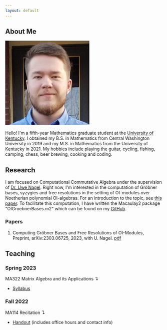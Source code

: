 ```yaml
---
layout: default
---
```


## About Me

<img class="profile-picture" src="/files/profile.png">

Hello! I'm a fifth-year Mathematics graduate student at the [University of Kentucky](https://math.as.uky.edu/). I obtained my B.S. in Mathematics from Central Washington University in 2019 and my M.S. in Mathematics from the University of Kentucky in 2021. My hobbies include playing the guitar, cycling, fishing, camping, chess, beer brewing, cooking and coding.

## Research

I am focused on Computational Commutative Algebra under the supervision of [Dr. Uwe Nagel](http://www.ms.uky.edu/~uwenagel/). Right now, I'm interested in the computation of Gröbner bases, syzygies and free resolutions in the setting of OI-modules over Noetherian polynomial OI-algebras. For an introduction to the topic, see [this paper](https://arxiv.org/abs/1710.09247). To facilitate this computation, I have written the Macaulay2 package "OIGroebnerBases.m2" which can be found on my [GitHub](https://github.com/morrowmh/OIGroebnerBases).

### Papers
1. Computing Gröbner Bases and Free Resolutions of OI-Modules, Preprint, arXiv:2303.06725, 2023, with U. Nagel. [pdf](https://arxiv.org/pdf/2303.06725.pdf)

## Teaching

### Spring 2023
MA322 Matrix Algebra and its Applications ↴
- [Syllabus](https://michaelmorrow.org/files/MA322_S23_Syllabus.pdf)

### Fall 2022
MA114 Recitation ↴
- [Handout](https://michaelmorrow.org/files/MA114_Fall22_003-004_Recitation_Handout.pdf) (includes office hours and contact info)